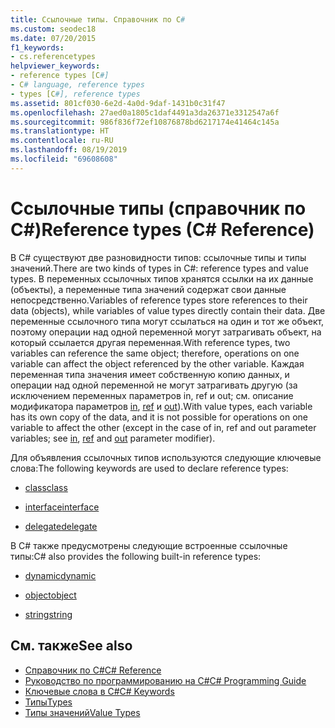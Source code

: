 ```yaml
---
title: Ссылочные типы. Справочник по C#
ms.custom: seodec18
ms.date: 07/20/2015
f1_keywords:
- cs.referencetypes
helpviewer_keywords:
- reference types [C#]
- C# language, reference types
- types [C#], reference types
ms.assetid: 801cf030-6e2d-4a0d-9daf-1431b0c31f47
ms.openlocfilehash: 27aed0a1805c1daf4491a3da26371e3312547a6f
ms.sourcegitcommit: 986f836f72ef10876878bd6217174e41464c145a
ms.translationtype: HT
ms.contentlocale: ru-RU
ms.lasthandoff: 08/19/2019
ms.locfileid: "69608608"
---
```

# <a name="reference-types-c-reference"></a><span data-ttu-id="d6c67-102">Ссылочные типы (справочник по C#)</span><span class="sxs-lookup"><span data-stu-id="d6c67-102">Reference types (C# Reference)</span></span>

<span data-ttu-id="d6c67-103">В C# существуют две разновидности типов: ссылочные типы и типы значений.</span><span class="sxs-lookup"><span data-stu-id="d6c67-103">There are two kinds of types in C#: reference types and value types.</span></span> <span data-ttu-id="d6c67-104">В переменных ссылочных типов хранятся ссылки на их данные (объекты), а переменные типа значений содержат свои данные непосредственно.</span><span class="sxs-lookup"><span data-stu-id="d6c67-104">Variables of reference types store references to their data (objects), while variables of value types directly contain their data.</span></span> <span data-ttu-id="d6c67-105">Две переменные ссылочного типа могут ссылаться на один и тот же объект, поэтому операции над одной переменной могут затрагивать объект, на который ссылается другая переменная.</span><span class="sxs-lookup"><span data-stu-id="d6c67-105">With reference types, two variables can reference the same object; therefore, operations on one variable can affect the object referenced by the other variable.</span></span> <span data-ttu-id="d6c67-106">Каждая переменная типа значения имеет собственную копию данных, и операции над одной переменной не могут затрагивать другую (за исключением переменных параметров in, ref и out; см. описание модификатора параметров [in](in-parameter-modifier.md), [ref](ref.md) и [out](out-parameter-modifier.md)).</span><span class="sxs-lookup"><span data-stu-id="d6c67-106">With value types, each variable has its own copy of the data, and it is not possible for operations on one variable to affect the other (except in the case of in, ref and out parameter variables; see [in](in-parameter-modifier.md), [ref](ref.md) and [out](out-parameter-modifier.md) parameter modifier).</span></span>

 <span data-ttu-id="d6c67-107">Для объявления ссылочных типов используются следующие ключевые слова:</span><span class="sxs-lookup"><span data-stu-id="d6c67-107">The following keywords are used to declare reference types:</span></span>

- [<span data-ttu-id="d6c67-108">class</span><span class="sxs-lookup"><span data-stu-id="d6c67-108">class</span></span>](class.md)

- [<span data-ttu-id="d6c67-109">interface</span><span class="sxs-lookup"><span data-stu-id="d6c67-109">interface</span></span>](interface.md)

- [<span data-ttu-id="d6c67-110">delegate</span><span class="sxs-lookup"><span data-stu-id="d6c67-110">delegate</span></span>](delegate.md)

 <span data-ttu-id="d6c67-111">В C# также предусмотрены следующие встроенные ссылочные типы:</span><span class="sxs-lookup"><span data-stu-id="d6c67-111">C# also provides the following built-in reference types:</span></span>

- [<span data-ttu-id="d6c67-112">dynamic</span><span class="sxs-lookup"><span data-stu-id="d6c67-112">dynamic</span></span>](dynamic.md)

- [<span data-ttu-id="d6c67-113">object</span><span class="sxs-lookup"><span data-stu-id="d6c67-113">object</span></span>](object.md)

- [<span data-ttu-id="d6c67-114">string</span><span class="sxs-lookup"><span data-stu-id="d6c67-114">string</span></span>](string.md)

## <a name="see-also"></a><span data-ttu-id="d6c67-115">См. также</span><span class="sxs-lookup"><span data-stu-id="d6c67-115">See also</span></span>

- [<span data-ttu-id="d6c67-116">Справочник по C#</span><span class="sxs-lookup"><span data-stu-id="d6c67-116">C# Reference</span></span>](../index.md)
- [<span data-ttu-id="d6c67-117">Руководство по программированию на C#</span><span class="sxs-lookup"><span data-stu-id="d6c67-117">C# Programming Guide</span></span>](../../programming-guide/index.md)
- [<span data-ttu-id="d6c67-118">Ключевые слова в C#</span><span class="sxs-lookup"><span data-stu-id="d6c67-118">C# Keywords</span></span>](index.md)
- [<span data-ttu-id="d6c67-119">Типы</span><span class="sxs-lookup"><span data-stu-id="d6c67-119">Types</span></span>](types.md)
- [<span data-ttu-id="d6c67-120">Типы значений</span><span class="sxs-lookup"><span data-stu-id="d6c67-120">Value Types</span></span>](value-types.md)

